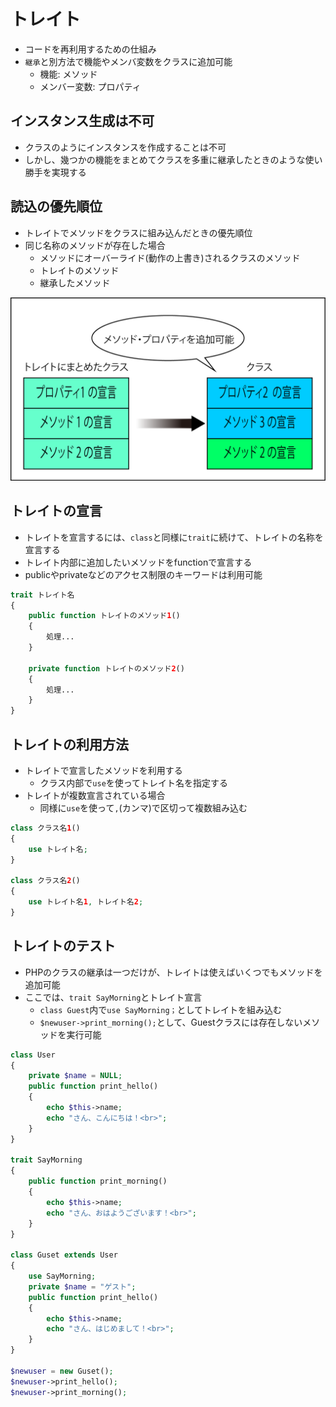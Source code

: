 # トレイト

* コードを再利用するための仕組み
* `継承`と別方法で機能やメンバ変数をクラスに追加可能
    * 機能: メソッド
    * メンバー変数: プロパティ

## インスタンス生成は不可

* クラスのようにインスタンスを作成することは不可
* しかし、幾つかの機能をまとめてクラスを多重に継承したときのような使い勝手を実現する

## 読込の優先順位

* トレイトでメソッドをクラスに組み込んだときの優先順位
* 同じ名称のメソッドが存在した場合
    * メソッドにオーバーライド(動作の上書き)されるクラスのメソッド
    * トレイトのメソッド
    * 継承したメソッド

![trait_02](image/trait_02.png)

## トレイトの宣言

* トレイトを宣言するには、`class`と同様に`trait`に続けて、トレイトの名称を宣言する
* トレイト内部に追加したいメソッドをfunctionで宣言する
* publicやprivateなどのアクセス制限のキーワードは利用可能

```php
trait トレイト名
{
    public function トレイトのメソッド1()
    {
        処理...
    }

    private function トレイトのメソッド2()
    {
        処理...
    }
}
```

## トレイトの利用方法

* トレイトで宣言したメソッドを利用する
    * クラス内部で`use`を使ってトレイト名を指定する
* トレイトが複数宣言されている場合
    * 同様に`use`を使って`,`(カンマ)で区切って複数組み込む

```php
class クラス名1()
{
    use トレイト名;
}

class クラス名2()
{
    use トレイト名1, トレイト名2;
}
```

## トレイトのテスト

* PHPのクラスの継承は一つだけが、トレイトは使えばいくつでもメソッドを追加可能
* ここでは、`trait SayMorning`とトレイト宣言
    * `class Guest`内で`use SayMorning；`としてトレイトを組み込む
    * `$newuser->print_morning();`として、Guestクラスには存在しないメソッドを実行可能

```php
class User
{
    private $name = NULL;
    public function print_hello()
    {
        echo $this->name;
        echo "さん、こんにちは！<br>";
    }
}

trait SayMorning
{
    public function print_morning()
    {
        echo $this->name;
        echo "さん、おはようございます！<br>";
    }
}

class Guset extends User
{
    use SayMorning;
    private $name = "ゲスト";
    public function print_hello()
    {
        echo $this->name;
        echo "さん、はじめまして！<br>";
    }
}

$newuser = new Guset();
$newuser->print_hello();
$newuser->print_morning();
```

